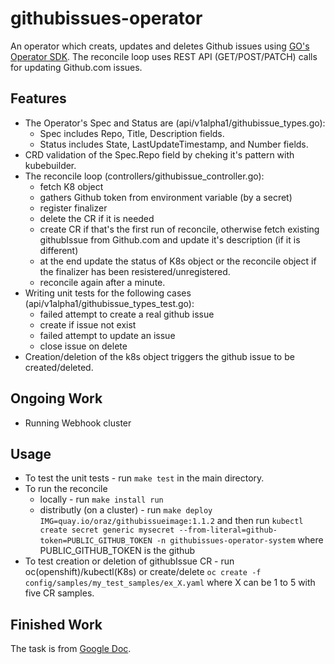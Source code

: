 # githubissues-operator
An operator which creats, updates and deletes Github issues using [GO's Operator SDK](https://sdk.operatorframework.io/docs/building-operators/golang/tutorial/).
The reconcile loop uses REST API (GET/POST/PATCH) calls for updating Github.com issues. 

## Features
+ The Operator's Spec and Status are (api/v1alpha1/githubissue_types.go):
    + Spec includes Repo, Title, Description fields.
    + Status includes State, LastUpdateTimestamp, and Number fields.
+ CRD validation of the Spec.Repo field by cheking it's pattern with kubebuilder.
+ The reconcile loop (controllers/githubissue_controller.go):
    + fetch K8 object
    + gathers Github token from environment variable (by a secret)
    + register finalizer
    + delete the CR if it is needed
    + create CR if that's the first run of reconcile, otherwise fetch existing githubIssue from Github.com and update it's description (if it is different)
    + at the end update the status of K8s object or the reconcile object if the finalizer has been resistered/unregistered.
    + reconcile again after a minute.
+ Writing unit tests for the following cases (api/v1alpha1/githubissue_types_test.go):
    + failed attempt to create a real github issue
    + create if issue not exist
    + failed attempt to update an issue
    + close issue on delete
+ Creation/deletion of the k8s object triggers the github issue to be created/deleted.

## Ongoing Work
+ Running Webhook cluster

## Usage
+ To test the unit tests - run `make test` in the main directory.
+ To run the reconcile
    + locally - run `make install run`
    + distributly (on a cluster) - run `make deploy IMG=quay.io/oraz/githubissueimage:1.1.2`
    and then run `kubectl create secret generic mysecret --from-literal=github-token=PUBLIC_GITHUB_TOKEN -n githubissues-operator-system` where PUBLIC_GITHUB_TOKEN is the github 
+ To test creation or deletion of githubIssue CR - run oc(openshift)/kubectl(K8s) or create/delete `oc create -f config/samples/my_test_samples/ex_X.yaml` where X can be 1 to 5 with five CR samples.
## Finished Work

The task is from [Google Doc](https://docs.google.com/document/d/1z1bqlnBL8GO1FecJ0B2djncFzNPukOL1jw0E5K1xpgI/).